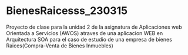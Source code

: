 # BienesRaicesss_230315
Proyecto de clase para la unidad 2 de la asignatura de Aplicaciones web Orientada a Servicios (AWOS) atraves  de una aplicacion WEB en Arquitectura SOA para el caso de estudio de una empresa de bienes Raices(Compra-Venta de Bienes Inmuebles)
